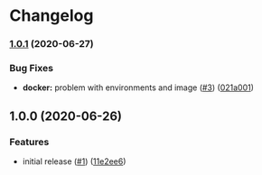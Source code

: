 # Changelog

### [1.0.1](https://www.github.com/jef/audit-org-keys/compare/v1.0.0...v1.0.1) (2020-06-27)


### Bug Fixes

* **docker:** problem with environments and image ([#3](https://www.github.com/jef/audit-org-keys/issues/3)) ([021a001](https://www.github.com/jef/audit-org-keys/commit/021a001b726e0b4bca89623e28579492d45e3eac))

## 1.0.0 (2020-06-26)


### Features

* initial release ([#1](https://www.github.com/jef/audit-org-keys/issues/1)) ([11e2ee6](https://www.github.com/jef/audit-org-keys/commit/11e2ee6b95df27c3be3952a26b3baeb40d0af9b3))
